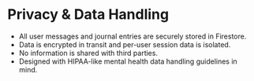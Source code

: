 # Privacy & Data Handling

- All user messages and journal entries are securely stored in Firestore.
- Data is encrypted in transit and per-user session data is isolated.
- No information is shared with third parties.
- Designed with HIPAA-like mental health data handling guidelines in mind.
